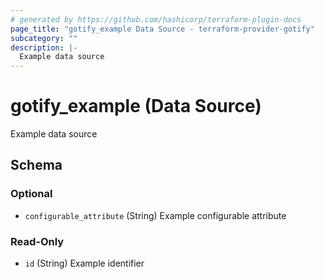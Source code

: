 ```yaml
---
# generated by https://github.com/hashicorp/terraform-plugin-docs
page_title: "gotify_example Data Source - terraform-provider-gotify"
subcategory: ""
description: |-
  Example data source
---
```


# gotify_example (Data Source)

Example data source



<!-- schema generated by tfplugindocs -->
## Schema

### Optional

- `configurable_attribute` (String) Example configurable attribute

### Read-Only

- `id` (String) Example identifier
